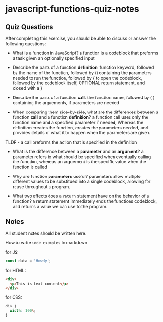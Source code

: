 # javascript-functions-quiz-notes

## Quiz Questions

After completing this exercise, you should be able to discuss or answer the following questions:

- What is a function in JavaScript?
  a function is a codeblock that preforms a task given an optionally specified input

- Describe the parts of a function **definition**.
  function keyword, followed by the name of the function, followed by () containing the parameters needed to run the function, followed by { to open the codeblock, followed by the codeblock itself, OPTIONAL return statement, and closed with a }

- Describe the parts of a function **call**.
  the function name, followed by ( ) containing the arguements, if parameters are needed

- When comparing them side-by-side, what are the differences between a function **call** and a function **definition**?
  a function call uses only the function name and a specified parameter if needed,
  Whereas the definition creates the function, creates the parameters needed, and provides details of what it to happen when the parameters are given.

TLDR - a call preforms the action that is specified in the definition

- What is the difference between a **parameter** and an **argument**?
  a parameter refers to what should be specified when eventually calling the function, whereas an arguement is the specific value when the function is called

- Why are function **parameters** useful?
  parameters allow multiple different values to be substitued into a single codeblock, allowing for reuse throughout a program.

- What two effects does a `return` statement have on the behavior of a function?
  a return statement immediately ends the functions codeblock, and returns a value we can use to the program.

## Notes

All student notes should be written here.

How to write `Code Examples` in markdown

for JS:

```javascript
const data = 'Howdy';
```

for HTML:

```html
<div>
  <p>This is text content</p>
</div>
```

for CSS:

```css
div {
  width: 100%;
}
```
